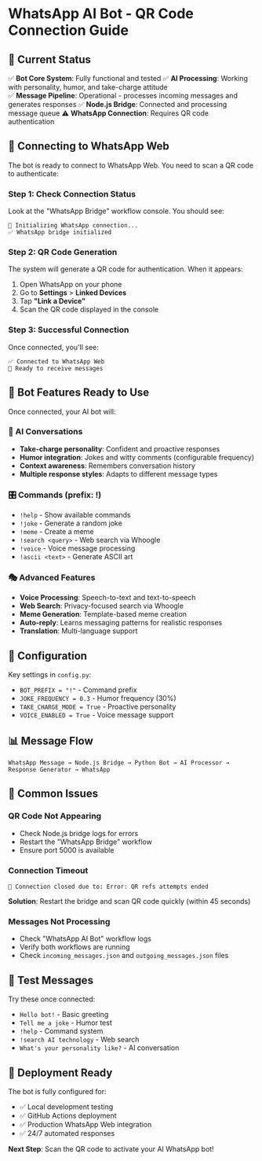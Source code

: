 # WhatsApp AI Bot - QR Code Connection Guide

## 🎯 Current Status
✅ **Bot Core System**: Fully functional and tested
✅ **AI Processing**: Working with personality, humor, and take-charge attitude  
✅ **Message Pipeline**: Operational - processes incoming messages and generates responses
✅ **Node.js Bridge**: Connected and processing message queue
⚠️ **WhatsApp Connection**: Requires QR code authentication

## 🔗 Connecting to WhatsApp Web

The bot is ready to connect to WhatsApp Web. You need to scan a QR code to authenticate:

### Step 1: Check Connection Status
Look at the "WhatsApp Bridge" workflow console. You should see:
```
🔌 Initializing WhatsApp connection...
✅ WhatsApp bridge initialized
```

### Step 2: QR Code Generation
The system will generate a QR code for authentication. When it appears:

1. Open WhatsApp on your phone
2. Go to **Settings** > **Linked Devices**
3. Tap **"Link a Device"**
4. Scan the QR code displayed in the console

### Step 3: Successful Connection
Once connected, you'll see:
```
✅ Connected to WhatsApp Web
📱 Ready to receive messages
```

## 🤖 Bot Features Ready to Use

Once connected, your AI bot will:

### 🧠 AI Conversations
- **Take-charge personality**: Confident and proactive responses
- **Humor integration**: Jokes and witty comments (configurable frequency)
- **Context awareness**: Remembers conversation history
- **Multiple response styles**: Adapts to different message types

### 🎛️ Commands (prefix: !)
- `!help` - Show available commands
- `!joke` - Generate a random joke  
- `!meme` - Create a meme
- `!search <query>` - Web search via Whoogle
- `!voice` - Voice message processing
- `!ascii <text>` - Generate ASCII art

### 🎭 Advanced Features
- **Voice Processing**: Speech-to-text and text-to-speech
- **Web Search**: Privacy-focused search via Whoogle
- **Meme Generation**: Template-based meme creation
- **Auto-reply**: Learns messaging patterns for realistic responses
- **Translation**: Multi-language support

## 🔧 Configuration

Key settings in `config.py`:
- `BOT_PREFIX = "!"` - Command prefix
- `JOKE_FREQUENCY = 0.3` - Humor frequency (30%)
- `TAKE_CHARGE_MODE = True` - Proactive personality
- `VOICE_ENABLED = True` - Voice message support

## 📊 Message Flow

```
WhatsApp Message → Node.js Bridge → Python Bot → AI Processor → Response Generator → WhatsApp
```

## 🚨 Common Issues

### QR Code Not Appearing
- Check Node.js bridge logs for errors
- Restart the "WhatsApp Bridge" workflow
- Ensure port 5000 is available

### Connection Timeout
```
🔌 Connection closed due to: Error: QR refs attempts ended
```
**Solution**: Restart the bridge and scan QR code quickly (within 45 seconds)

### Messages Not Processing
- Check "WhatsApp AI Bot" workflow logs
- Verify both workflows are running
- Check `incoming_messages.json` and `outgoing_messages.json` files

## 🎉 Test Messages

Try these once connected:
- `Hello bot!` - Basic greeting
- `Tell me a joke` - Humor test  
- `!help` - Command system
- `!search AI technology` - Web search
- `What's your personality like?` - AI conversation

## 🔄 Deployment Ready

The bot is fully configured for:
- ✅ Local development testing
- ✅ GitHub Actions deployment  
- ✅ Production WhatsApp Web integration
- ✅ 24/7 automated responses

**Next Step**: Scan the QR code to activate your AI WhatsApp bot!